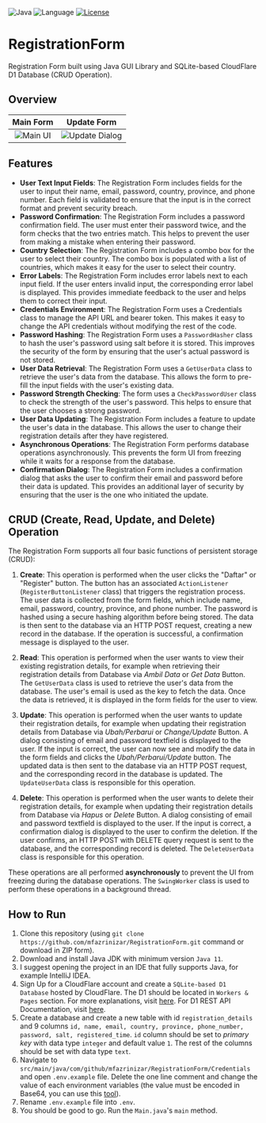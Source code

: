 ![Java](https://img.shields.io/badge/java-%23ED8B00.svg?style=for-the-badge&logo=openjdk&logoColor=white) ![Language](https://img.shields.io/badge/Language-Java-orange) [![License](https://img.shields.io/badge/License-Apache_2.0-blue.svg)](https://opensource.org/licenses/Apache-2.0)

# RegistrationForm

Registration Form built using Java GUI Library and SQLite-based CloudFlare D1 Database (CRUD Operation).

## Overview
Main Form                  | Update Form
:-------------------------:|:-------------------------:|
![Main UI](https://github.com/mfazrinizar/RegistrationForm/blob/main/Screenshots/MainGUI.png?raw=true)|![Update Dialog](https://github.com/mfazrinizar/RegistrationForm/blob/main/Screenshots/updateDialog.png)|

## Features
- **User Text Input Fields**: The Registration Form includes fields for the user to input their name, email, password, country, province, and phone number. Each field is validated to ensure that the input is in the correct format and prevent security breach.
- **Password Confirmation**: The Registration Form includes a password confirmation field. The user must enter their password twice, and the form checks that the two entries match. This helps to prevent the user from making a mistake when entering their password.
- **Country Selection**: The Registration Form includes a combo box for the user to select their country. The combo box is populated with a list of countries, which makes it easy for the user to select their country.
- **Error Labels**: The Registration Form includes error labels next to each input field. If the user enters invalid input, the corresponding error label is displayed. This provides immediate feedback to the user and helps them to correct their input.
- **Credentials Environment**: The Registration Form uses a Credentials class to manage the API URL and bearer token. This makes it easy to change the API credentials without modifying the rest of the code.
- **Password Hashing**: The Registration Form uses a `PasswordHasher` class to hash the user's password using salt before it is stored. This improves the security of the form by ensuring that the user's actual password is not stored.
- **User Data Retrieval**: The Registration Form uses a `GetUserData` class to retrieve the user's data from the database. This allows the form to pre-fill the input fields with the user's existing data.
- **Password Strength Checking**: The form uses a `CheckPasswordUser` class to check the strength of the user's password. This helps to ensure that the user chooses a strong password.
- **User Data Updating**: The Registration Form includes a feature to update the user's data in the database. This allows the user to change their registration details after they have registered.
- **Asynchronous Operations**: The Registration Form performs database operations asynchronously. This prevents the form UI from freezing while it waits for a response from the database.
- **Confirmation Dialog**: The Registration Form includes a confirmation dialog that asks the user to confirm their email and password before their data is updated. This provides an additional layer of security by ensuring that the user is the one who initiated the update.

## CRUD (Create, Read, Update, and Delete) Operation
The Registration Form supports all four basic functions of persistent storage (CRUD):

1. **Create**: This operation is performed when the user clicks the "Daftar" or "Register" button. The button has an associated `ActionListener` (`RegisterButtonListener` class) that triggers the registration process. The user data is collected from the form fields, which include name, email, password, country, province, and phone number. The password is hashed using a secure hashing algorithm before being stored. The data is then sent to the database via an HTTP POST request, creating a new record in the database. If the operation is successful, a confirmation message is displayed to the user.

2. **Read**: This operation is performed when the user wants to view their existing registration details, for example when retrieving their registration details from Database via _Ambil Data_ or _Get Data_ Button. The `GetUserData` class is used to retrieve the user's data from the database. The user's email is used as the key to fetch the data. Once the data is retrieved, it is displayed in the form fields for the user to view.

3. **Update**: This operation is performed when the user wants to update their registration details, for example when updating their registration details from Database via _Ubah/Perbarui_ or _Change/Update_ Button. A dialog consisting of email and password textfield is displayed to the user. If the input is correct, the user can now see and modify the data in the form fields and clicks the _Ubah/Perbarui/Update_ button. The updated data is then sent to the database via an HTTP POST request, and the corresponding record in the database is updated. The `UpdateUserData` class is responsible for this operation.

4. **Delete**: This operation is performed when the user wants to delete their registration details, for example when updating their registration details from Database via _Hapus_ or _Delete_ Button. A dialog consisting of email and password textfield is displayed to the user. If the input is correct, a confirmation dialog is displayed to the user to confirm the deletion. If the user confirms, an HTTP POST with DELETE query request is sent to the database, and the corresponding record is deleted. The `DeleteUserData` class is responsible for this operation.

These operations are all performed **asynchronously** to prevent the UI from freezing during the database operations. The `SwingWorker` class is used to perform these operations in a background thread.

## How to Run
1. Clone this repository (using `git clone https://github.com/mfazrinizar/RegistrationForm.git` command or download in ZIP form).
2. Download and install Java JDK with minimum version `Java 11`.
3. I suggest opening the project in an IDE that fully supports Java, for example IntelliJ IDEA.
4. Sign Up for a CloudFlare account and create a `SQLite-based D1 Database` hosted by CloudFlare. The D1 should be located in `Workers & Pages` section. For more explanations, visit [here](https://developers.cloudflare.com/d1/get-started/). For D1 REST API Documentation, visit [here](https://developers.cloudflare.com/api/operations/cloudflare-d1-create-database).
5. Create a database and create a new table with id `registration_details` and 9 columns `id, name, email, country, province, phone_number, password, salt, registered_time`. `id` column should be set to *primary key* with data type `integer` and default value `1`. The rest of the columns should be set with data type `text`.
5. Navigate to `src/main/java/com/github/mfazrinizar/RegistrationForm/Credentials` and open `.env.example` file. Delete the one line comment and change the value of each environment variables (the value must be encoded in Base64, you can use this [tool](https://base64.guru/converter/encode)). 
6. Rename `.env.example` file into `.env`.
7. You should be good to go. Run the `Main.java`'s `main` method.

